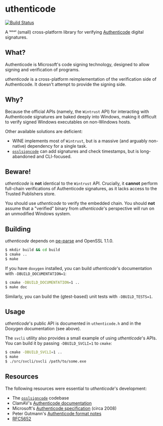 uthenticode
==========

[![Build Status](https://img.shields.io/github/workflow/status/trailofbits/uthenticode/CI/master)](https://github.com/trailofbits/uthenticode/actions?query=workflow%3ACI)

A ˢᵐᵒˡ (small) cross-platform library for verifying
[Authenticode](https://docs.microsoft.com/en-us/windows-hardware/drivers/install/authenticode)
digital signatures.

## What?

Authenticode is Microsoft's code signing technology, designed to allow signing
and verification of programs.

*uthenticode* is a cross-platform reimplementation of the verification side of Authenticode.
It doesn't attempt to provide the signing side.

## Why?

Because the official APIs (namely, the `Wintrust` API) for interacting with Authenticode signatures
are baked deeply into Windows, making it difficult to verify signed Windows executables on
non-Windows hosts.

Other available solutions are deficient:

* WINE implements most of `Wintrust`, but is a massive (and arguably non-native) dependency
for a single task.
* [`osslsigncode`](https://sourceforge.net/projects/osslsigncode/) can add signatures and check
timestamps, but is long-abandoned and CLI-focused.

## Beware!

*uthenticode* is **not** identical to the `Wintrust` API. Crucially, it **cannot** perform full-chain
verifications of Authenticode signatures, as it lacks access to the Trusted Publishers store.

You should use *uthenticode* to verify the embedded chain. You should **not** assume that a "verified"
binary from *uthenticode*'s perspective will run on an unmodified Windows system.

## Building

*uthenticode* depends on [pe-parse](https://github.com/trailofbits/pe-parse) and OpenSSL 1.1.0.

```bash
$ mkdir build && cd build
$ cmake ..
$ make
```

If you have `doxygen` installed, you can build *uthenticode*'s documentation
with `-DBUILD_DOCUMENTATION=1`:

```bash
$ cmake -DBUILD_DOCUMENTATION=1 ..
$ make doc
```

Similarly, you can build the (gtest-based) unit tests with `-DBUILD_TESTS=1`.

## Usage

*uthenticode*'s public API is documented in `uthenticode.h` and in the Doxygen documentation
(see above).

The `svcli` utility also provides a small example of using *uthenticode*'s APIs. You can build it
by passing `-DBUILD_SVCLI=1` to `cmake`:

```bash
$ cmake -DBUILD_SVCLI=1 ..
$ make
$ ./src/svcli/svcli /path/to/some.exe
```

## Resources

The following resources were essential to *uthenticode*'s development:

* The [`osslsigncode`](https://sourceforge.net/projects/osslsigncode/) codebase
* ClamAV's [Authenticode documentation](https://www.clamav.net/documents/microsoft-authenticode-signature-verification)
* Microsoft's [Authenticode specification](http://download.microsoft.com/download/9/c/5/9c5b2167-8017-4bae-9fde-d599bac8184a/Authenticode_PE.docx) (circa 2008)
* Peter Gutmann's [Authenticode format notes](https://www.cs.auckland.ac.nz/~pgut001/pubs/authenticode.txt)
* [RFC5652](https://tools.ietf.org/html/rfc5652)
